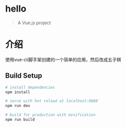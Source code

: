 # hello

> A Vue.js project

# 介绍
使用vue-cli脚手架创建的一个简单的应用，然后改成五子棋

## Build Setup

``` bash
# install dependencies
npm install

# serve with hot reload at localhost:8080
npm run dev

# build for production with minification
npm run build
```
